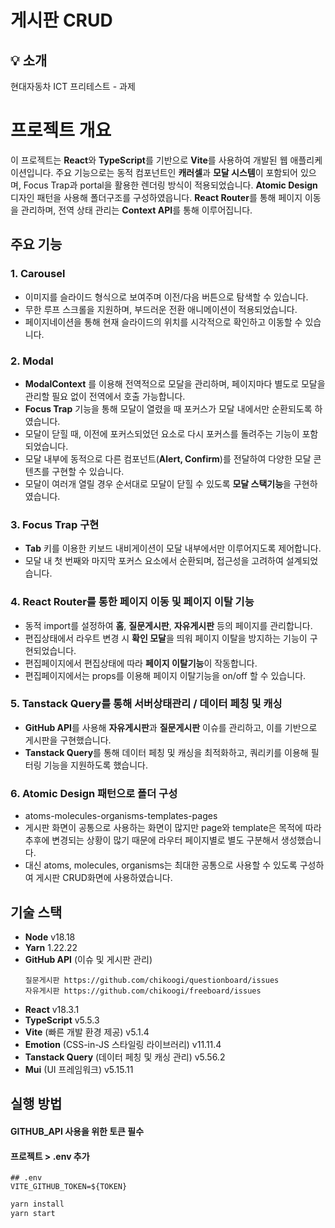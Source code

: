 # 게시판 CRUD

## 💡 소개
현대자동차 ICT 프리테스트 - 과제

# 프로젝트 개요
이 프로젝트는 **React**와 **TypeScript**를 기반으로 **Vite**를 사용하여 개발된 웹 애플리케이션입니다.
주요 기능으로는 동적 컴포넌트인 **캐러셀**과 **모달 시스템**이 포함되어 있으며, Focus Trap과 portal을 활용한 렌더링 방식이 적용되었습니다.
**Atomic Design**디자인 패턴을 사용해 폴더구조를 구성하였읍니다.
**React Router**를 통해 페이지 이동을 관리하며, 전역 상태 관리는 **Context API**를 통해 이루어집니다.


## 주요 기능

### 1. **Carousel**
- 이미지를 슬라이드 형식으로 보여주며 이전/다음 버튼으로 탐색할 수 있습니다.
- 무한 루프 스크롤을 지원하며, 부드러운 전환 애니메이션이 적용되었습니다.
- 페이지네이션을 통해 현재 슬라이드의 위치를 시각적으로 확인하고 이동할 수 있습니다.

### 2. **Modal**
- **ModalContext** 를 이용해 전역적으로 모달을 관리하며, 페이지마다 별도로 모달을 관리할 필요 없이 전역에서 호출 가능합니다.
- **Focus Trap** 기능을 통해 모달이 열렸을 때 포커스가 모달 내에서만 순환되도록 하였습니다.
- 모달이 닫힐 때, 이전에 포커스되었던 요소로 다시 포커스를 돌려주는 기능이 포함되었습니다.
- 모달 내부에 동적으로 다른 컴포넌트(**Alert, Confirm**)를 전달하여 다양한 모달 콘텐츠를 구현할 수 있습니다.
- 모달이 여러개 열릴 경우 순서대로 모달이 닫힐 수 있도록 **모달 스택기능**을 구현하였습니다.

### 3. **Focus Trap 구현**
- **Tab** 키를 이용한 키보드 내비게이션이 모달 내부에서만 이루어지도록 제어합니다.
- 모달 내 첫 번째와 마지막 포커스 요소에서 순환되며, 접근성을 고려하여 설계되었습니다.

### 4. **React Router를 통한 페이지 이동 및 페이지 이탈 기능**
- 동적 import를 설정하여 **홈**, **질문게시판**, **자유게시판** 등의 페이지를 관리합니다.
- 편집상태에서 라우트 변경 시 **확인 모달**을 띄워 페이지 이탈을 방지하는 기능이 구현되었습니다.
- 편집페이지에서 편집상태에 따라 **페이지 이탈기능**이 작동합니다.
- 편집페이지에서는 props를 이용해 페이지 이탈기능을 on/off 할 수 있습니다.

### 5. **Tanstack Query를 통해 서버상태관리 / 데이터 페칭 및 캐싱**
- **GitHub API**를 사용해 **자유게시판**과 **질문게시판** 이슈를 관리하고, 이를 기반으로 게시판을 구현했습니다.
- **Tanstack Query**를 통해 데이터 페칭 및 캐싱을 최적화하고, 쿼리키를 이용해 필터링 기능을 지원하도록 했습니다.

### 6. **Atomic Design** 패턴으로 폴더 구성
- atoms-molecules-organisms-templates-pages 
- 게시판 화면이 공통으로 사용하는 화면이 많지만 page와 template은 목적에 따라 추후에 변경되는 상황이 많기 때문에 라우터 페이지별로 별도 구분해서 생성했습니다.
- 대신 atoms, molecules, organisms는 최대한 공통으로 사용할 수 있도록 구성하여 게시판 CRUD화면에 사용하였습니다.

## 기술 스택
- **Node** v18.18
- **Yarn** 1.22.22
- **GitHub API** (이슈 및 게시판 관리)
   ```
  질문게시판 https://github.com/chikoogi/questionboard/issues
  자유게시판 https://github.com/chikoogi/freeboard/issues

- **React** v18.3.1
- **TypeScript** v5.5.3
- **Vite** (빠른 개발 환경 제공) v5.1.4
- **Emotion** (CSS-in-JS 스타일링 라이브러리) v11.11.4
- **Tanstack Query** (데이터 페칭 및 캐싱 관리) v5.56.2
- **Mui** (UI 프레임워크) v5.15.11



## 실행 방법
#### GITHUB_API 사용을 위한 토큰 필수
#### 프로젝트 > .env 추가
```
## .env
VITE_GITHUB_TOKEN=${TOKEN}
```

```bash
yarn install
yarn start 
